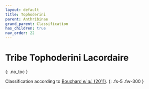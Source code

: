 ```yaml
---
layout: default
title: Tophoderini
parent: Anthribinae
grand_parent: Classification
has_children: true
nav_order: 22
---
```



# Tribe Tophoderini Lacordaire
{: .no_toc }

Classification according to [Bouchard _el al._ (2011)](https://zookeys.pensoft.net/articles.php?id=4001).
{: .fs-5 .fw-300 }
